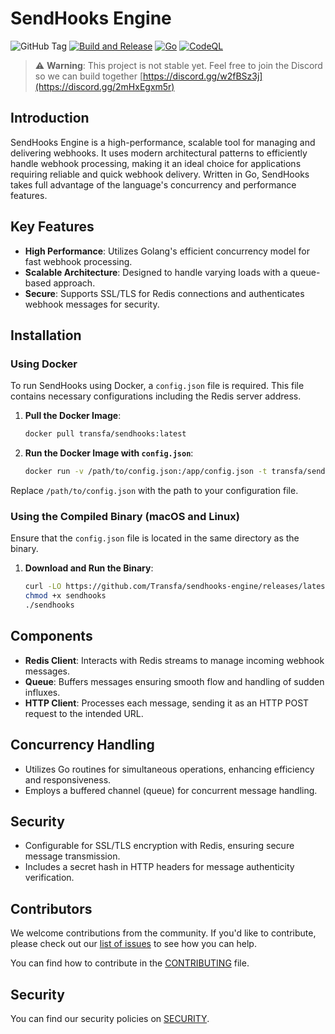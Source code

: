 # SendHooks Engine
![GitHub Tag](https://img.shields.io/github/v/tag/transfa/sendhooks-engine)
[![Build and Release](https://github.com/Transfa/sendhooks-engine/actions/workflows/release.yml/badge.svg)](https://github.com/Transfa/sendhooks-engine/actions/workflows/release.yml)
[![Go](https://github.com/Transfa/sendhooks-engine/actions/workflows/go.yml/badge.svg)](https://github.com/Transfa/sendhooks-engine/actions/workflows/go.yml)
[![CodeQL](https://github.com/Transfa/sendhooks-engine/actions/workflows/github-code-scanning/codeql/badge.svg)](https://github.com/Transfa/sendhooks-engine/actions/workflows/github-code-scanning/codeql)

> ⚠️ **Warning**: This project is not stable yet. Feel free to join the Discord so we can build together [https://discord.gg/w2fBSz3j](https://discord.gg/2mHxEgxm5r)

## Introduction
SendHooks Engine is a high-performance, scalable tool for managing and delivering webhooks. It uses modern architectural patterns to efficiently handle webhook processing, making it an ideal choice for applications requiring reliable and quick webhook delivery. Written in Go, SendHooks takes full advantage of the language's concurrency and performance features.

## Key Features
- **High Performance**: Utilizes Golang's efficient concurrency model for fast webhook processing.
- **Scalable Architecture**: Designed to handle varying loads with a queue-based approach.
- **Secure**: Supports SSL/TLS for Redis connections and authenticates webhook messages for security.

## Installation

### Using Docker
To run SendHooks using Docker, a `config.json` file is required. This file contains necessary configurations including the Redis server address.

1. **Pull the Docker Image**:
   ```bash
   docker pull transfa/sendhooks:latest
   ```

2. **Run the Docker Image with `config.json`**:
   ```bash
   docker run -v /path/to/config.json:/app/config.json -t transfa/sendhooks
   ```
Replace `/path/to/config.json` with the path to your configuration file.

### Using the Compiled Binary (macOS and Linux)

Ensure that the `config.json` file is located in the same directory as the binary.

1. **Download and Run the Binary**:
   ```bash
   curl -LO https://github.com/Transfa/sendhooks-engine/releases/latest/download/sendhooks
   chmod +x sendhooks
   ./sendhooks
   ```

## Components
- **Redis Client**: Interacts with Redis streams to manage incoming webhook messages.
- **Queue**: Buffers messages ensuring smooth flow and handling of sudden influxes.
- **HTTP Client**: Processes each message, sending it as an HTTP POST request to the intended URL.

## Concurrency Handling
- Utilizes Go routines for simultaneous operations, enhancing efficiency and responsiveness.
- Employs a buffered channel (queue) for concurrent message handling.

## Security
- Configurable for SSL/TLS encryption with Redis, ensuring secure message transmission.
- Includes a secret hash in HTTP headers for message authenticity verification.

## Contributors
We welcome contributions from the community. If you'd like to contribute, please check out our [list of issues](https://github.com/koladev32/sendhooks-engine/issues) to see how you can help.

You can find how to contribute in the [CONTRIBUTING](CONTRIBUTING.md) file.

## Security

You can find our security policies on [SECURITY](SECURITY.md).
